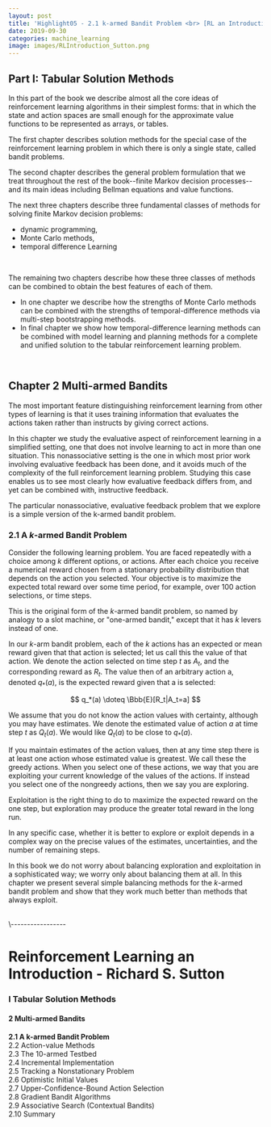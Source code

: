 ```yaml
---
layout: post
title: 'Highlight05 - 2.1 k-armed Bandit Problem <br> [RL an Introduction - S. Sutton]'
date: 2019-09-30
categories: machine_learning
image: images/RLIntroduction_Sutton.png
---
```

## Part I: Tabular Solution Methods
In this part of the book we describe almost all the core ideas of reinforcement learning algorithms in their simplest forms: that in which the state and action spaces are small enough for the approximate value functions to be represented as arrays, or tables.
<br>

The first chapter describes solution methods for the special case of the reinforcement learning problem in which there is only a single state, called bandit problems.
<br>

The second chapter describes the general problem formulation that we treat throughout the rest of the book--finite Markov decision processes--and its main ideas including Bellman equations and value functions.
<br>

The next three chapters describe three fundamental classes of methods for solving finite Markov decision problems:
- dynamic programming,
- Monte Carlo methods,
- temporal difference Learning
<br>

The remaining two chapters describe how these three classes of methods can be combined to obtain the best features of each of them.
- In one chapter we describe how the strengths of Monte Carlo methods can be combined with the strengths of temporal-difference methods via multi-step bootstrapping methods.
- In final chapter we show how temporal-difference learning methods can be combined with model learning and planning methods for a complete and unified solution to the tabular reinforcement learning problem.
<br>

## Chapter 2 Multi-armed Bandits
The most important feature distinguishing reinforcement learning from other types of learning is that it uses training information that evaluates the actions taken rather than instructs by giving correct actions.
<br>

In this chapter we study the evaluative aspect of reinforcement learning in a simplified setting, one that does not involve learning to act in more than one situation. This nonassociative setting is the one in which most prior work involving evaluative feedback has been done, and it avoids much of the complexity of the full reinforcement learning problem. Studying this case enables us to see most clearly how evaluative feedback differs from, and yet can be combined with, instructive feedback.
<br>

The particular nonassociative, evaluative feedback problem that we explore is a simple version of the k-armed bandit problem.
<br>

### 2.1 A $k$-armed Bandit Problem
Consider the following learning problem. You are faced repeatedly with a choice among $k$ different options, or actions. After each choice you receive a numerical reward chosen from a stationary probability distribution that depends on the action you selected. Your objective is to maximize the expected total reward over some time period, for example, over 100 action selections, or time steps.
<br>

This is the original form of the $k$-armed bandit problem, so named by analogy to a slot machine, or "one-armed bandit," except that it has $k$ levers instead of one.
<br>

In our $k$-arm bandit problem, each of the $k$ actions has an expected or mean reward given that that action is selected; let us call this the value of that action. We denote the action selected on time step $t$ as $A_t$, and the corresponding reward as $R_t$. The value then of an arbitrary action a, denoted $q_*(a)$, is the expected reward given that a is selected:

$$
q_*(a) \doteq \Bbb{E}[R_t|A_t=a]
$$

We assume that you do not know the action values with certainty, although you may have estimates. We denote the estimated value of action $a$ at time step $t$ as $Q_t(a)$. We would like $Q_t(a)$ to be close to $q_*(a)$.
<br>

If you maintain estimates of the action values, then at any time step there is at least one action whose estimated value is greatest. We call these the greedy actions. When you select one of these actions, we way that you are exploiting your current knowledge of the values of the actions. If instead you select one of the nongreedy actions, then we say you are exploring.
<br>

Exploitation is the right thing to do to maximize the expected reward on the one step, but exploration may produce the greater total reward in the long run.
<br>

In any specific case, whether it is better to explore or exploit depends in a complex way on the precise values of the estimates, uncertainties, and the number of remaining steps.
<br>

In this book we do not worry about balancing exploration and exploitation in a sophisticated way; we worry only about balancing them at all. In this chapter we present several simple balancing methods for the $k$-armed bandit problem and show that they work much better than methods that always exploit.




<br>
\-----------------

# Reinforcement Learning an Introduction - Richard S. Sutton

### I Tabular Solution Methods
#### 2 Multi-armed Bandits
<b>2.1 A k-armed Bandit Problem<br></b>
2.2 Action-value Methods<br>
2.3 The 10-armed Testbed<br>
2.4 Incremental Implementation<br>
2.5 Tracking a Nonstationary Problem<br>
2.6 Optimistic Initial Values<br>
2.7 Upper-Confidence-Bound Action Selection<br>
2.8 Gradient Bandit Algorithms<br>
2.9 Associative Search (Contextual Bandits)<br>
2.10 Summary<br>
